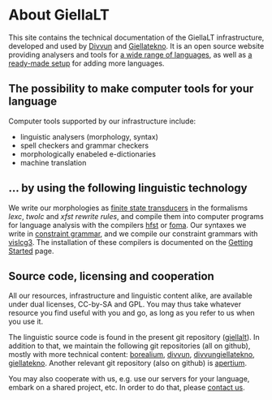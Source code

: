 # About GiellaLT

This site contains the technical documentation of the GiellaLT
infrastructure, developed and used by [Divvun](http://divvun.no) and [Giellatekno](http://giellatekno.uit.no).
It is an open source website providing analysers and tools for
[a wide range of languages](LanguageModels.html), as well as
[a ready-made setup](infra/HowToAddANewLanguage.md) for adding more languages.

## The possibility to make computer tools for your language

Computer tools supported by our infrastructure include:

- linguistic analysers (morphology, syntax)
- spell checkers and grammar checkers
- morphologically enabeled e-dictionaries
- machine translation

## ... by using the following linguistic technology

We write our morphologies as [finite state transducers](https://en.wikipedia.org/wiki/Finite_state_transducer)
in the formalisms _lexc_, _twolc_ and _xfst rewrite rules_, and compile them into computer programs for language analysis with the compilers
[hfst](http://www.ling.helsinki.fi/kieliteknologia/tutkimus/hfst/) or [foma](https://github.com/mhulden/foma).
Our syntaxes we write in [constraint grammar](https://en.wikipedia.org/wiki/Constraint_grammar),
and we compile our constraint grammars with [vislcg3](http://beta.visl.sdu.dk/cg3.html).
The installation of these compilers is documented on the [Getting Started](infra/GettingStarted.html) page.

## Source code, licensing and cooperation

All our resources, infrastructure and linguistic content alike, are available under dual licenses, CC-by-SA and GPL. You may thus take whatever resource you find useful with you and go, as long as you refer to us when you use it.

The linguistic source code is found in the present git repository ([giellalt](https://github.com/giellalt)). In addition to that, we maintain the following git repositories (all on github), mostly with more technical content: [borealium](https://github.com/borealium), [divvun](https://github.com/divvun), [divvungiellatekno](https://github.com/divvungiellatekno), [giellatekno](https://github.com/giellatekno). Another relevant git repository (also on github) is [apertium](https://github.com/apertium).

You may also cooperate with us, e.g. use our servers for your language, embark on a shared project, etc. In order to do that, please [contact us](https://divvungiellatekno.github.io/giellalt.uit.no/admin/people.html).
